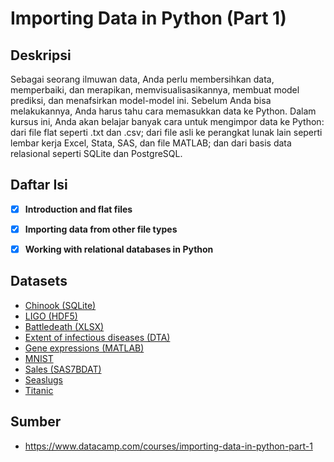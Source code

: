 # Importing Data in Python (Part 1)

## Deskripsi

Sebagai seorang ilmuwan data, Anda perlu membersihkan data, memperbaiki, dan merapikan, memvisualisasikannya, membuat model prediksi, dan menafsirkan model-model ini. Sebelum Anda bisa melakukannya, Anda harus tahu cara memasukkan data ke Python. Dalam kursus ini, Anda akan belajar banyak cara untuk mengimpor data ke Python: dari file flat seperti .txt dan .csv; dari file asli ke perangkat lunak lain seperti lembar kerja Excel, Stata, SAS, dan file MATLAB; dan dari basis data relasional seperti SQLite dan PostgreSQL.

## Daftar Isi

- [x] **Introduction and flat files**
- [x] **Importing data from other file types**
- [x] **Working with relational databases in Python**
   
   
## Datasets

* [Chinook (SQLite)](https://assets.datacamp.com/production/repositories/487/datasets/ec8aa8bc9ffea6b4e2729e1a0a2d4aea2f300b3a/Chinook.sqlite)
* [LIGO (HDF5)](https://assets.datacamp.com/production/repositories/487/datasets/ab9107b749b832daada36bfaa718d9a591a0d69c/L-L1_LOSC_4_V1-1126259446-32.hdf5)
* [Battledeath (XLSX)](https://assets.datacamp.com/production/repositories/487/datasets/5e8897e4624f8577ed0d33aeafbe7bd88bfc424b/battledeath.xlsx)
* [Extent of infectious diseases (DTA)](https://assets.datacamp.com/production/repositories/487/datasets/c4129edae533cf2683d8995f6dcdbcf5f41520ba/disarea.dta)
* [Gene expressions (MATLAB)](https://assets.datacamp.com/production/repositories/487/datasets/2fc0beea2d8cc7c93d79e79344a6e9e66f65d1fe/ja_data2.mat)
* [MNIST](https://assets.datacamp.com/production/repositories/487/datasets/d6d1b84ef06151ff913b4173e2eca8e6d5fa959b/mnist_kaggle_some_rows.csv)
* [Sales (SAS7BDAT)](https://assets.datacamp.com/production/repositories/487/datasets/0300d44b3ac77accc4b9706af86e33037bda6861/sales.sas7bdat)
* [Seaslugs](https://assets.datacamp.com/production/repositories/487/datasets/07cd090cb965782011a76af72c16b400a5ca5cc0/seaslug.txt)
* [Titanic](https://assets.datacamp.com/production/repositories/487/datasets/be79810c4288801167cfb31dbedd396559816ade/titanic_sub.csv)


## Sumber

* https://www.datacamp.com/courses/importing-data-in-python-part-1